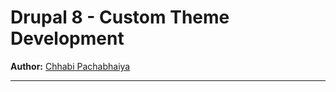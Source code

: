 # Drupal 8 - Custom Theme Development
**Author:** [Chhabi Pachabhaiya](http://c.pachabhaiya.com)

---
